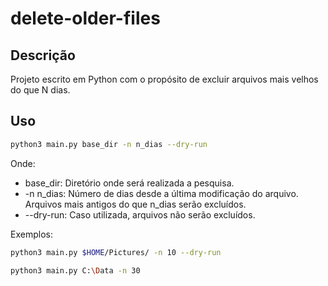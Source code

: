 # delete-older-files

## Descrição
Projeto escrito em Python com o propósito de excluir arquivos mais velhos do que N dias.

## Uso

```bash
python3 main.py base_dir -n n_dias --dry-run
```

Onde:

- base_dir: Diretório onde será realizada a pesquisa.
- -n n_dias: Número de dias desde a última modificação do arquivo. Arquivos mais antigos do que n_dias serão excluídos.
- --dry-run: Caso utilizada, arquivos não serão excluídos.

Exemplos:

```bash
python3 main.py $HOME/Pictures/ -n 10 --dry-run

python3 main.py C:\Data -n 30
```